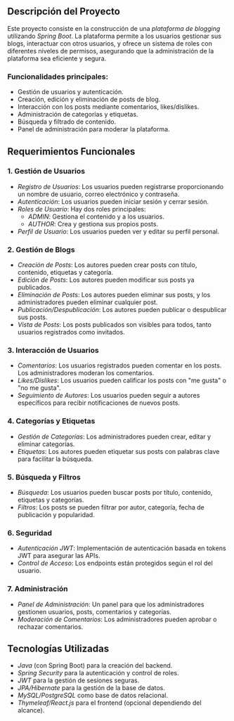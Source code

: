 ## Descripción del Proyecto

Este proyecto consiste en la construcción de una *plataforma de blogging* utilizando *Spring Boot*. La plataforma permite a los usuarios gestionar sus blogs, interactuar con otros usuarios, y ofrece un sistema de roles con diferentes niveles de permisos, asegurando que la administración de la plataforma sea eficiente y segura. 

### Funcionalidades principales:
- Gestión de usuarios y autenticación.
- Creación, edición y eliminación de posts de blog.
- Interacción con los posts mediante comentarios, likes/dislikes.
- Administración de categorías y etiquetas.
- Búsqueda y filtrado de contenido.
- Panel de administración para moderar la plataforma.

## Requerimientos Funcionales

### 1. Gestión de Usuarios
- *Registro de Usuarios*: Los usuarios pueden registrarse proporcionando un nombre de usuario, correo electrónico y contraseña.
- *Autenticación*: Los usuarios pueden iniciar sesión y cerrar sesión.
- *Roles de Usuario*: Hay dos roles principales:
  - *ADMIN*: Gestiona el contenido y a los usuarios.
  - *AUTHOR*: Crea y gestiona sus propios posts.
- *Perfil de Usuario*: Los usuarios pueden ver y editar su perfil personal.

### 2. Gestión de Blogs
- *Creación de Posts*: Los autores pueden crear posts con título, contenido, etiquetas y categoría.
- *Edición de Posts*: Los autores pueden modificar sus posts ya publicados.
- *Eliminación de Posts*: Los autores pueden eliminar sus posts, y los administradores pueden eliminar cualquier post.
- *Publicación/Despublicación*: Los autores pueden publicar o despublicar sus posts.
- *Vista de Posts*: Los posts publicados son visibles para todos, tanto usuarios registrados como invitados.

### 3. Interacción de Usuarios
- *Comentarios*: Los usuarios registrados pueden comentar en los posts. Los administradores moderan los comentarios.
- *Likes/Dislikes*: Los usuarios pueden calificar los posts con "me gusta" o "no me gusta".
- *Seguimiento de Autores*: Los usuarios pueden seguir a autores específicos para recibir notificaciones de nuevos posts.

### 4. Categorías y Etiquetas
- *Gestión de Categorías*: Los administradores pueden crear, editar y eliminar categorías.
- *Etiquetas*: Los autores pueden etiquetar sus posts con palabras clave para facilitar la búsqueda.

### 5. Búsqueda y Filtros
- *Búsqueda*: Los usuarios pueden buscar posts por título, contenido, etiquetas y categorías.
- *Filtros*: Los posts se pueden filtrar por autor, categoría, fecha de publicación y popularidad.

### 6. Seguridad
- *Autenticación JWT*: Implementación de autenticación basada en tokens JWT para asegurar las APIs.
- *Control de Acceso*: Los endpoints están protegidos según el rol del usuario.

### 7. Administración
- *Panel de Administración*: Un panel para que los administradores gestionen usuarios, posts, comentarios y categorías.
- *Moderación de Comentarios*: Los administradores pueden aprobar o rechazar comentarios.

## Tecnologías Utilizadas

- *Java* (con Spring Boot) para la creación del backend.
- *Spring Security* para la autenticación y control de roles.
- *JWT* para la gestión de sesiones seguras.
- *JPA/Hibernate* para la gestión de la base de datos.
- *MySQL/PostgreSQL* como base de datos relacional.
- *Thymeleaf/React.js* para el frontend (opcional dependiendo del alcance).
